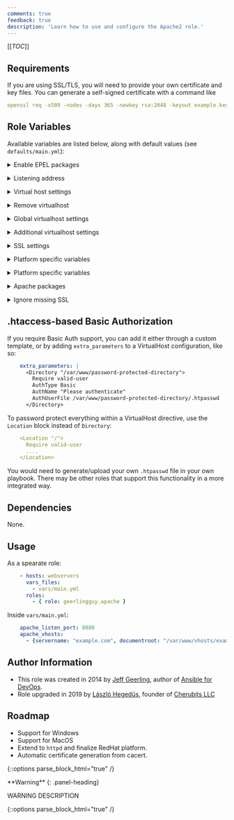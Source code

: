 ```yaml
---
comments: true
feedback: true
description: 'Learn how to use and configure the Apache2 role.'
---
```


[[_TOC_]]

## Requirements

If you are using SSL/TLS, you will need to provide your own certificate and key files. You can generate a self-signed certificate with a command like 

```yml
openssl req -x509 -nodes -days 365 -newkey rsa:2048 -keyout example.key -out example.crt
```

## Role Variables

Available variables are listed below, along with default values (see `defaults/main.yml`):

<p>

<details>

<summary>Enable EPEL packages</summary>

### Enable EPEL packages

The repository to use when installing Apache (only used on RHEL/CentOS systems). If you'd like later versions of Apache than are available in the OS's core repositories, use a repository like EPEL (which can be installed with the `lordoftheflies.repo-epel` role).

<pre>
    <code>apache_enablerepo: ""</code>
</pre>

</details>
</p>

<p>

<details>

<summary>Listening address</summary>

### Listening address

The IP address and ports on which apache should be listening. Useful if you have another service (like a reverse proxy) listening on port 80 or 443 and need to change the defaults.

```yml
    apache_listen_ip: "*"
    apache_listen_port: 80
    apache_listen_port_ssl: 443
```

</details>

</p>

<p>

<details>

<summary>Virtual host settings</summary>

### Virtual host settings

If set to true, a vhosts file, managed by this role's variables (see below), will be created and placed in the Apache configuration folder. If set to false, you can place your own vhosts file into Apache's configuration folder and skip the convenient (but more basic) one added by this role. You can also override the template used and set a path to your own template, if you need to further customize the layout of your VirtualHosts.

```yml
    apache_create_vhosts: true
    apache_vhosts_filename: "vhosts.conf"
    apache_vhosts_template: "vhosts.conf.j2"
```

</details>

</p>


<p>

<details>

<summary>Remove virtualhost</summary>

### Remove virtualhost

On Debian/Ubuntu, a default virtualhost is included in Apache's configuration. Set this to `true` to remove that default virtualhost configuration file.

```yml
    apache_remove_default_vhost: false
```
</details>

</p>

<p>

<details>

<summary>Global virtualhost settings</summary>

### Global virtualhost settings

You can add or override global Apache configuration settings in the role-provided vhosts file (assuming `apache_create_vhosts` is true) using this variable. By default it only sets the DirectoryIndex configuration.

```yml
    apache_global_vhost_settings: |
      DirectoryIndex index.php index.html
      # Add other global settings on subsequent lines.
```
</details>

</p>

<p>

<details>

<summary>Additional virtualhost settings</summary>

### Additional virtualhost settings

Add a set of properties per virtualhost, including `servername` (required), `documentroot` (required), `allow_override` (optional: defaults to the value of `apache_allow_override`), `options` (optional: defaults to the value of `apache_options`), `serveradmin` (optional), `serveralias` (optional) and `extra_parameters` (optional: you can add whatever additional configuration lines you'd like in here).

```yml
    apache_vhosts:
      # Additional optional properties: 'serveradmin, serveralias, extra_parameters'.
      - servername: "local.dev"
        documentroot: "/var/www/html"
```

Here's an example using `extra_parameters` to add a RewriteRule to redirect all requests to the `www.` site:

```yml
      - servername: "www.local.dev"
        serveralias: "local.dev"
        documentroot: "/var/www/html"
        extra_parameters: |
          RewriteCond %{HTTP_HOST} !^www\. [NC]
          RewriteRule ^(.*)$ http://www.%{HTTP_HOST}%{REQUEST_URI} [R=301,L]
```

</details>

</p>

<p>

<details>

<summary>SSL settings</summary>

### SSL settings

The `|` denotes a multiline scalar block in YAML, so newlines are preserved in the resulting configuration file output.

```yml
    apache_vhosts_ssl: []
```

No SSL vhosts are configured by default, but you can add them using the same pattern as `apache_vhosts`, with a few additional directives, like the following example:

```yml
    apache_vhosts_ssl:
      - servername: "local.dev"
        documentroot: "/var/www/html"
        certificate_file: "/home/vagrant/example.crt"
        certificate_key_file: "/home/vagrant/example.key"
        certificate_chain_file: "/path/to/certificate_chain.crt"
        extra_parameters: |
          RewriteCond %{HTTP_HOST} !^www\. [NC]
          RewriteRule ^(.*)$ http://www.%{HTTP_HOST}%{REQUEST_URI} [R=301,L]
```

Other SSL directives can be managed with other SSL-related role variables.

```yml
    apache_ssl_protocol: "All -SSLv2 -SSLv3"
    apache_ssl_cipher_suite: "AES256+EECDH:AES256+EDH"
```

The SSL protocols and cipher suites that are used/allowed when clients make secure connections to your server. These are secure/sane defaults, but for maximum security, performand, and/or compatibility, you may need to adjust these settings.

```yml
    apache_allow_override: "All"
    apache_options: "-Indexes +FollowSymLinks"
```

The default values for the `AllowOverride` and `Options` directives for the `documentroot` directory of each vhost.  A vhost can overwrite these values by specifying `allow_override` or `options`.

```yml
    apache_mods_enabled:
      - rewrite.load
      - ssl.load
    apache_mods_disabled: []
```

(Debian/Ubuntu ONLY) Which Apache mods to enable or disable (these will be symlinked into the appropriate location). See the `mods-available` directory inside the apache configuration directory (`/etc/apache2/mods-available` by default) for all the available mods.

</details>

</p>

<p>

<details>

<summary>Platform specific variables</summary>

### Platform specific variables

The list of packages to be installed. This defaults to a set of platform-specific packages for RedHat or Debian-based systems (see `vars/RedHat.yml` and `vars/Debian.yml` for the default values).

```yml
    apache_packages:
      - [platform-specific]
```

</details>

</p>

<p>

<details>

<summary>Platform specific variables</summary>

### Platform specific variables

Set initial Apache daemon state to be enforced when this role is run. This should generally remain `started`, but you can set it to `stopped` if you need to fix the Apache config during a playbook run or otherwise would not like Apache started at the time this role is run.

```yml
    apache_state: started
```

</details>

</p>

<p>

<details>

<summary>Apache packages</summary>

### Apache packages

If you have enabled any additional repositories such as _ondrej/apache2_, [geerlingguy.repo-epel](https://github.com/geerlingguy/ansible-role-repo-epel), or [geerlingguy.repo-remi](https://github.com/geerlingguy/ansible-role-repo-remi), you may want an easy way to upgrade versions. You can set this to `latest` (combined with `apache_enablerepo` on RHEL) and can directly upgrade to a different Apache version from a different repo (instead of uninstalling and reinstalling Apache).

```yml
    apache_packages_state: present
```

</details>

</p>

<p>

<details>

<summary>Ignore missing SSL</summary>

### Ignore missing SSL

If you would like to only create SSL vhosts when the vhost certificate is present (e.g. when using Let’s Encrypt), set `apache_ignore_missing_ssl_certificate` to `false`. When doing this, you might need to run your playbook more than once so all the vhosts are configured (if another part of the playbook generates the SSL certificates).

```yml
    apache_ignore_missing_ssl_certificate: true
```

</details>

</p>

## .htaccess-based Basic Authorization

If you require Basic Auth support, you can add it either through a custom template, or by adding `extra_parameters` to a VirtualHost configuration, like so:

```yml
    extra_parameters: |
      <Directory "/var/www/password-protected-directory">
        Require valid-user
        AuthType Basic
        AuthName "Please authenticate"
        AuthUserFile /var/www/password-protected-directory/.htpasswd
      </Directory>
```

To password protect everything within a VirtualHost directive, use the `Location` block instead of `Directory`:

```yml
    <Location "/">
      Require valid-user
      ....
    </Location>
```

You would need to generate/upload your own `.htpasswd` file in your own playbook. There may be other roles that support this functionality in a more integrated way.

## Dependencies

None.

## Usage

As a spearate role:

```yml
    - hosts: webservers
      vars_files:
        - vars/main.yml
      roles:
        - { role: geerlingguy.apache }
```

Inside `vars/main.yml`:

```yml
    apache_listen_port: 8080
    apache_vhosts:
      - {servername: "example.com", documentroot: "/var/www/vhosts/example_com"}
```

## Author Information

* This role was created in 2014 by [Jeff Geerling](https://www.jeffgeerling.com/), author of [Ansible for DevOps](https://www.ansiblefordevops.com/).
* Role upgraded in 2019 by [László Hegedűs](mailto:laszlo.hegedus@cherubits.hu), founder of [Cherubits LLC](https://portal.cherubits.hu)

## Roadmap

* Support for Windows
* Support for MacOS
* Extend to ```httpd``` and finalize RedHat platform.
* Automatic certificate generation from cacert.

{::options parse_block_html="true" /}

<div class="panel panel-warning">
**Warning**
{: .panel-heading}
<div class="panel-body">

WARNING DESCRIPTION

</div>
</div>



<style>
.alert-danger {
  color: rgb(169,68,66) !important;
}

.alert-info {
    color: rgb(49,112,143) !important;
}
.purple {
    color:inherit;
}
.purple:hover {
    color:rgb(107,79,187);
}
</style>

{::options parse_block_html="true" /}
